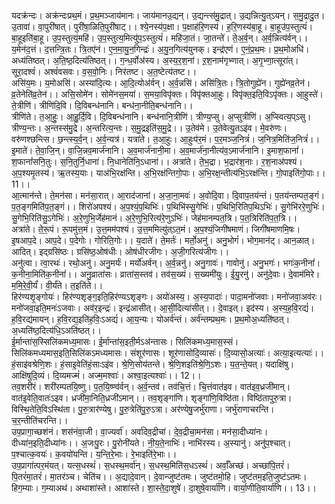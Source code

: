 

  
यदक्र॑न्दः। अक्र॑न्दःप्रथ॒मं। प्र॒थ॒मञ्जाय॑मानः। जाय॑मानउ॒द्यन्। उ॒द्यन्त्स॑मु॒द्रात्। उ॒द्यन्नित्यु॒त्ऽयन्। स॒मु॒द्रादु॒त। उ॒तावा॑। वा॒पुरी॑षात्। पुरी॑षा॒ळिति॒पुरी॑षाट्।। श्ये॒नस्य॑प॒क्षा। प॒क्षाह॑रि॒णस्य॑। ह॒रि॒णस्य॑बा॒हू। बा॒हूउ॑प॒स्तुत्यं॑। बा॒हूइति॑बा॒हू। उ॒प॒स्तुत्यं॒महि॑। उ॒प॒स्तुत्य॒मित्यु॑प॒ऽस्तुत्यं॑। महि॑जा॒तं। जा॒तन्ते॑। ते॒अ॒र्व॒न्। अ॒र्व॒न्नित्य॑र्वन्।।  
य॒मेन॑द॒त्तं। द॒त्तन्त्रि॒तः। त्रि॒तए॑नं। ए॒न॒मा॒यु॒न॒गिन्द्रः॑। अ॒यु॒न॒गित्य॑युनक्। इन्द्र॑एणं। ए॒नं॒प्र॒थ॒मः। प्र॒थ॒मोअधि॑। अध्य॑तिष्ठत्। अ॒ति॒ष्ठ॒दित्य॑तिष्ठत्।। ग॒न्ध॒र्वोअ॑स्य। अ॒स्य॒र॒श॒नां। ऱ॒श॒नाम॑गृभ्णात्। अ॒गृ॒भ्णा॒त्सूरा॑त्। सूरा॒दश्वं॑। अश्वं॑वसवः। व॒स॒वो॒निः। निर॑तष्ट। अ॒त॒ष्टेत्य॑तष्ट।।  
असि॑य॒मः। य॒मोअसि॑। अस्या॑दि॒त्यः। आ॒दि॒त्योअ॑र्वन्। अ॒र्व॒न्नसि॑। असि॑त्रि॒तः। त्रि॒तोगुह्ये॑न। गुह्ये॑नव्र॒तेन॑। व्र॒तेनेति॑व्र॒तेन॑।। असि॒सोमे॑न। सोमे॑नस॒मया॑। स॒मया॒विपृ॑क्तः। विपृ॑क्तआ॒हुः। विपृ॑क्त॒इति॒विऽपृ॑क्तः। आ॒हुस्ते॑। ते॒त्रीणि॑। त्रीणि॑दि॒वि। दि॒विबन्ध॑नानि। बन्ध॑ना॒नीति॒बन्ध॑नानि।।  
त्रीणि॑ते। त॒आ॒हुः॒। आ॒हु॒र्दि॒वि। दि॒विबन्ध॑नानि। बन्ध॑नानि॒त्रीणि॑। त्रीण्य॒प्सु। अ॒प्सुत्रीणि॑। अ॒प्स्वित्य॒प्ऽसु। त्रीण्य॒न्तः। अ॒न्तस्स॑मु॒द्रे। अ॒न्तरित्य॒न्तः। स॒मु॒द्रइति॑स॒मु॒द्रे।। उ॒तेव॑मे। उ॒तेवेत्यु॒तऽइ॑व। मे॒वरु॑णः। वरु॑णश्छन्त्सि। छ॒न्त्स्य॒र्व॒न्। अ॒र्व॒न्यत्र॑। यत्रा॑ते। त॒आ॒हुः। आ॒हुःप॑र॒मं। प॒र॒मञ्ज॒नित्रं॑। ज॒नित्र॒मिति॑ज॒नित्रं॑।।  
इ॒माते॑। ते॒वा॒जि॒न्। वा॒जि॒न्नव॒मार्ज॑नानि। अ॒व॒मार्ज॑नानी॒मा। अ॒व॒मार्ज॑ना॒नीत्य॑व॒ऽमार्ज॑नानि। इ॒माश॒फानां॑। श॒फानां॑सनि॒तुः। स॒नि॒तुर्नि॒धाना॑। नि॒धानेति॑नि॒ऽधाना॑।। अत्रा॑ते। ते॒भ॒द्रा। भ॒द्रार॑श॒नाः। र॒श॒नाअ॑पश्यं। अ॒प॒श्यमृ॒तस्य॑। ऋ॒तस्य॒याः। याअ॑भि॒रक्ष॑न्ति। अ॒भि॒रक्ष॑न्तिगो॒पाः। अ॒भि॒रक्ष॒न्तीत्य॑भि॒ऽरक्ष॑न्ति। गो॒पाइति॑गो॒पाः।। 11।।  
आ॒त्मान॑न्ते। ते॒मन॑सा। मन॑सा॒रात्। आ॒राद॑जानां। अ॒जा॒ना॒मवः॑। अ॒वोदि॒वा। दि॒वाप॒तय॑न्तं। प॒तय॑न्तम्पत॒ङ्गं। प॒त॒ङ्गमिति॑प॒त॒ङ्गं।। शिरो॑अपश्यं। अ॒प॒श्यं॒प॒थिभिः॑। प॒थिभि॑स्सु॒गेभिः॑। प॒थिभि॒रितिप॒थिऽभिः॑। सु॒गेभि॑ररे॒णुभिः॑। सु॒गेभि॒रिति॑सु॒ऽगेभिः॑। अ॒रे॒णुभि॒र्जेह॑मानं। अ॒रे॒णुभि॒रित्य॑रे॒णुऽभिः॑। जेह॑मानम्पत॒त्रि। प॒त॒त्रिरिति॑प॒त॒त्रि।।  
अत्रा॑ते। ते॒रू॒पं। रू॒पमु॑त्त॒मं। उ॒त्त॒मम॑पश्यं। उ॒त्त॒ममित्यु॑त्ऽत॒मं। अ॒प॒श्यं॒जिगी॑षमाणं। जिगी॑षमाणमि॒षः। इ॒षआप॒दे। आप॒दे। प॒देगोः। गोरिति॒गोः।। य॒दाते॑। ते॒मर्तः॑। मर्तो॒अनु॑। अनु॒भोगं॑। भोग॒मान॑ट्। आन॒ळात्। आदित्। इद्ग्रसि॑ष्ठः। ग्रसि॑ष्ठ॒ओष॑धीः। ओष॑धीरजीगः। अ॒जी॒गरित्य॑जीगः।।  
अनु॑त्वा। त्वा॒रथः॑। रथो॒अनु॑। अनु॒मर्यः॑। मर्यो॑अर्वन्। अ॒र्व॒न्ननु॑। अनु॒गावः॑। गावोनु॑। अनु॒भगः॑। भगः॑क॒नीनां॑। क॒नीना॒मिति॑क॒नीनां॑।। अनु॒व्राता॑सः। व्राता॑स॒स्तव॑। तव॑स॒ख्यं। स॒ख्यमी॑युः। ई॒यु॒रनु॑। अनु॑दे॒वाः। दे॒वाम॑मिरे। म॒मि॒रे॒वी॒र्यं॑। वी॒र्यं॑ते। त॒इति॑ते।।  
हिर॑ण्यशृ॒ङ्गोयः॑। हिर॑ण्यशृङ्ग॒इति॒हिर॑ण्यऽशृङ्गः। अयो॑अस्य॒। अ॒स्य॒पादाः॑। पादा॒मनो॑जवाः। मनो॑जवा॒अव॑रः। मनो॑जवा॒इति॒मनः॑ऽजवाः। अव॑र॒इन्द्रः॑। इन्द्र॑आसीत्। आ॒सी॒दित्या॑सीत्।। दे॒वाइत्। इद॑स्य। अ॒स्य॒ह॒वि॒रद्यं॑। ह॒वि॒रद्य॑मायन्। ह॒वि॒रद्य॒इति॑ह॒विः॒ऽअद्यं॑। आ॒य॒न्यः। योअर्व॑न्तं। अर्व॑न्तम्प्रथ॒मः। प्र॒थ॒मोअ॒ध्यति॑ष्ठत्। अ॒ध्यति॑ष्ठ॒दित्य॑धि॒ऽअति॑ष्ठत्।।  
ई॒र्मान्ता॑स॒स्सिलि॑कमध्य॒मासः। ई॒र्मान्ता॑स॒इती॒र्मऽअ॑न्तासः। सिलि॑कमध्य॒मास॒स्सं। सिलि॑कमध्यमास॒इति॒सिलि॑कऽमध्यमासः। संशूर॑णासः। शूर॑णासोदि॒व्यासः॑। दि॒व्यासो॒अत्याः॑। अत्या॒इत्यत्याः॑।। हं॒साइ॑वश्रेणि॒शः। हं॒साइ॒वेति॑हं॒साःऽइ॑व। श्रे॒णि॒सोय॑तन्ते। श्रे॒णि॒शइति॑श्रे॒णि॒ऽशः। य॒त॒न्ते॒यत्। यदाक्षि॑षु। आक्षि॑षुदि॒व्यं। दि॒व्यमज्मं॑। अज्म॒मश्वाः॑। अश्वा॒इत्यश्वाः॑।। 12।।  
तव॒शरी॑रं। शरी॑रम्पतयि॒ष्णु। प॒त॒यि॒ष्ण्व॑र्वन्। अ॒र्व॒न्तव॑। तव॑चि॒त्तं। चि॒त्तंवात॑इव। वात॑इव॒ध्रजी॑मान्। वात॑इ॒वेति॒वातः॑ऽइव। ध्रजी॑मा॒निति॒ध्रजी॑ऽमान्।। तव॒शृङ्गा॑णि। शृङ्गा॑णि॒विष्ठि॑ता। विष्ठि॑तापुरु॒त्रा। विस्थि॒तेति॒विऽस्थि॑ता। पु॒रु॒त्रार॑ण्येषु। पु॒रु॒त्रेति॑पु॒रु॒ऽत्रा। अर॑ण्येषु॒जर्भु॑राणा। जर्भु॑राणाचरन्ति। च॒र॒न्तीति॑चरन्ति।।  
उप॒प्रागा॒च्छश॑नं। शस॑नंवा॒जी। वा॒ज्यर्वा॑। अर्वा॑देव॒द्रीचा॑। दे॒व॒द्रीचा॒मन॑सा। मन॑सा॒दीध्या॑नः। दीध्या॑न॒इति॒दीध्या॑नः।। अ॒जःपु॒रः। पु॒रोनी॑यते। नी॒य॒ते॒नाभिः॑। नाभि॑रस्य। अ॒स्यानु॑। अनु॑प॒श्चात्। प॒श्चात्क॒वयः॑। क॒वयो॑यन्ति। य॒न्ति॒रे॒भाः। रे॒भाइति॑रे॒भाः।।  
उप॒प्रागा॑त्पर॒मंयत्। यत्स॒धस्थं॑। स॒धस्थ॒मर्वा॑न्। स॒धस्थ॒मिति॑स॒धऽस्थं॑। अर्वाँ॒अच्छ॑। अच्छा॑पि॒तरं॑। पि॒तरं॑मा॒तरं॑। मा॒तर॑ञ्च। चेति॑च।। अ॒द्यादे॒वान्। दे॒वान्जुष्ट॑तमः। जुष्ट॑तमो॒हि। जुष्ट॑तम॒इति॒जुष्ट॑ऽतमः। हिग॒म्याः। ग॒म्याअथ॑। अथाशा॑स्ते। आशा॑स्ते। शा॒स्ते॒दा॒शुषे॑। दा॒शुषे॒वार्या॑णि। वार्या॒णीति॒वार्या॑णि।। 13।।  
